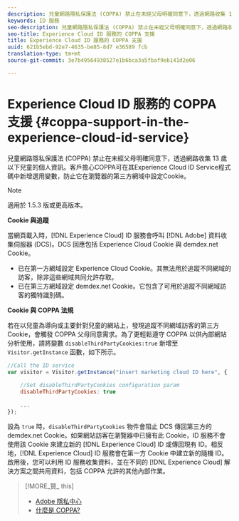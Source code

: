 ```yaml
---
description: 兒童網路隱私保護法 (COPPA) 禁止在未經父母明確同意下，透過網路收集 13 歲以下兒童的個人資訊。客戶擔心COPPA可在其Experience Cloud ID Service程式碼中新增選用變數，防止它在瀏覽器的第三方網域中設定Cookie。
keywords: ID 服務
seo-description: 兒童網路隱私保護法 (COPPA) 禁止在未經父母明確同意下，透過網路收集 13 歲以下兒童的個人資訊。客戶擔心COPPA可在其Experience Cloud ID Service程式碼中新增選用變數，防止它在瀏覽器的第三方網域中設定Cookie。
seo-title: Experience Cloud ID 服務的 COPPA 支援
title: Experience Cloud ID 服務的 COPPA 支援
uuid: 621b5ebd-92e7-4635-be85-8d7 e36589 fcb
translation-type: tm+mt
source-git-commit: 3e7b49564938527e1b6bca3a5fbaf9eb141d2e06

---
```



# Experience Cloud ID 服務的 COPPA 支援 {#coppa-support-in-the-experience-cloud-id-service}

兒童網路隱私保護法 (COPPA) 禁止在未經父母明確同意下，透過網路收集 13 歲以下兒童的個人資訊。客戶擔心COPPA可在其Experience Cloud ID Service程式碼中新增選用變數，防止它在瀏覽器的第三方網域中設定Cookie。

>[!NOTE]
>
>適用於 1.5.3 版或更高版本。

**Cookie 與追蹤**

當網頁載入時，[!DNL Experience Cloud] ID 服務會呼叫 [!DNL Adobe] 資料收集伺服器 (DCS)。DCS 回應包括 Experience Cloud Cookie 與 demdex.net Cookie。

* 已在第一方網域設定 Experience Cloud Cookie。其無法用於追蹤不同網域的訪客，除非這些網域共同允許存取。
* 已在第三方網域設定 demdex.net Cookie。它包含了可用於追蹤不同網域訪客的獨特識別碼。

**Cookie 與 COPPA 法規**

若在以兒童為導向或主要針對兒童的網站上，發現追蹤不同網域訪客的第三方 Cookie，會觸發 COPPA 父母同意需求。為了更輕鬆遵守 COPPA 以供內部網站分析使用，請將變數 `disableThirdPartyCookies:true` 新增至 `Visitor.getInstance` 函數，如下所示。

```js
//Call the ID service 
var visitor = Visitor.getInstance("insert marketing cloud ID here", { 
 
    //Set disableThirdPartyCookies configuration param 
    disableThirdPartyCookies: true 
 
    ... 
});
```

設為 `true` 時，`disableThirdPartyCookies` 物件會阻止 DCS 傳回第三方的 demdex.net Cookie。如果網站訪客在瀏覽器中已擁有此 Cookie，ID 服務不會使用該 Cookie 來建立新的 [!DNL Experience Cloud] ID 或傳回現有 ID。相反地，[!DNL Experience Cloud] ID 服務會在第一方 Cookie 中建立新的隨機 ID。啟用後，您可以利用 ID 服務收集資料，並在不同的 [!DNL Experience Cloud] 解決方案之間共用資料，包括 COPPA 允許的其他內部作業。

>[!MORE_贊_ this]
>
>* [Adobe 隱私中心](http://www.adobe.com/privacy.html)
>* [什麼是 COPPA?](http://www.consumer.ftc.gov/articles/0031-protecting-your-childs-privacy-online#whatis)

